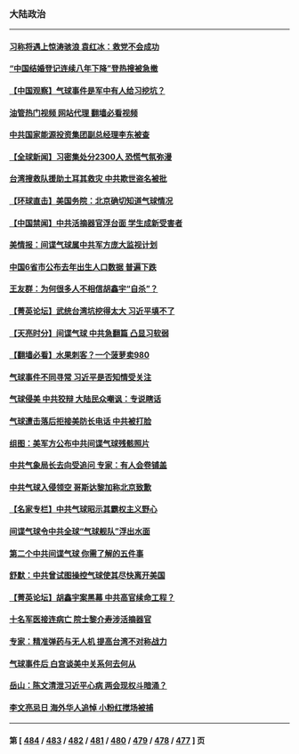 ### 大陆政治
---
#### [习称将遇上惊涛骇浪 袁红冰：救党不会成功](../../pages/ncid277/n13925412.md?02090045) 
#### [“中国结婚登记连续八年下降”登热搜被急撤](../../pages/ncid277/n13925337.md?02090045) 
#### [【中国观察】气球事件是军中有人给习挖坑？](../../pages/ncid277/n13925293.md?02090045) 
#### [油管热门视频 网站代理 翻墙必看视频](http://138.2.39.72:81/youtube.html?epic-marker?02090045)
#### [中共国家能源投资集团副总经理李东被查](../../pages/ncid277/n13925191.md?02090045) 
#### [【全球新闻】习密集处分2300人 恐慌气氛弥漫](../../pages/ncid277/n13925371.md?02090045) 
#### [台湾搜救队援助土耳其救灾 中共欺世盗名被批](../../pages/ncid277/n13925269.md?02090045) 
#### [【环球直击】美国务院：北京确切知道气球情况](../../pages/ncid277/n13924895.md?02090045) 
#### [【中国禁闻】中共活摘器官浮台面 学生成新受害者](../../pages/ncid277/n13924899.md?02090045) 
#### [美情报：间谍气球属中共军方庞大监视计划](../../pages/ncid277/n13924995.md?02090045) 
#### [中国6省市公布去年出生人口数据 普遍下跌](../../pages/ncid277/n13925082.md?02090045) 
#### [王友群：为何很多人不相信胡鑫宇“自杀”？](../../pages/ncid277/n13925052.md?02090045) 
#### [【菁英论坛】武统台湾坑挖得太大 习近平填不了](../../pages/ncid277/n13924907.md?02090045) 
#### [【天亮时分】间谍气球 中共急翻篇 凸显习软弱](../../pages/ncid277/n13924904.md?02090045) 
#### [【翻墙必看】水果刺客？一个菠萝卖980](../../pages/ncid277/n13925007.md?02090045) 
#### [气球事件不同寻常 习近平是否知情受关注](../../pages/ncid277/n13924938.md?02090045) 
#### [气球侵美 中共狡辩 大陆民众嘲讽：专说瞎话](../../pages/ncid277/n13922705.md?02090045) 
#### [气球遭击落后拒接美防长电话 中共被打脸](../../pages/ncid277/n13924861.md?02090045) 
#### [组图：美军方公布中共间谍气球残骸照片](../../pages/ncid277/n13924854.md?02090045) 
#### [中共气象局长去向受追问 专家：有人会卷铺盖](../../pages/ncid277/n13924836.md?02090045) 
#### [中共气球入侵领空 哥斯达黎加称北京致歉](../../pages/ncid277/n13924829.md?02090045) 
#### [【名家专栏】中共气球昭示其霸权主义野心](../../pages/ncid277/n13924600.md?02090045) 
#### [间谍气球令中共全球“气球舰队”浮出水面](../../pages/ncid277/n13924302.md?02090045) 
#### [第二个中共间谍气球 你需了解的五件事](../../pages/ncid277/n13924810.md?02090045) 
#### [舒默：中共曾试图操控气球使其尽快离开美国](../../pages/ncid277/n13924808.md?02090045) 
#### [【菁英论坛】胡鑫宇案黑幕 中共高官续命工程？](../../pages/ncid277/n13924222.md?02090045) 
#### [十名军医接连病亡 院士黎介寿涉活摘器官](../../pages/ncid277/n13924785.md?02090045) 
#### [专家：精准弹药与无人机 提高台湾不对称战力](../../pages/ncid277/n13924544.md?02090045) 
#### [气球事件后 白宫谈美中关系何去何从](../../pages/ncid277/n13924759.md?02090045) 
#### [岳山：陈文清泄习近平心病 两会现权斗暗涌？](../../pages/ncid277/n13924607.md?02090045) 
#### [李文亮忌日 海外华人追悼 小粉红搅场被捕](../../pages/ncid277/n13924598.md?02090045) 

---
#### 第 [ [484](./484.md?02090045) / [483](./483.md?02090045) / [482](./482.md?02090045) / [481](./481.md?02090045) / [480](./480.md?02090045) / [479](./479.md?02090045) / [478](./478.md?02090045) / [477](./477.md?02090045) ] 页
